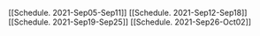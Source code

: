 [[Schedule. 2021-Sep05-Sep11]]
[[Schedule. 2021-Sep12-Sep18]]
[[Schedule. 2021-Sep19-Sep25]]
[[Schedule. 2021-Sep26-Oct02]]